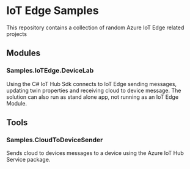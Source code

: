 # IoT Edge Samples

This repository contains a collection of random Azure IoT Edge related projects

## Modules

### Samples.IoTEdge.DeviceLab

Using the C# IoT Hub Sdk connects to IoT Edge sending messages, updating twin properties and receiving cloud to device message. The solution can also run as stand alone app, not running as an IoT Edge Module.


## Tools

### Samples.CloudToDeviceSender

Sends cloud to devices messages to a device using the Azure IoT Hub Service package.
